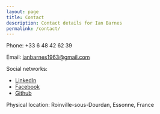 ```yaml
---
layout: page
title: Contact
description: Contact details for Ian Barnes
permalink: /contact/
---
```


Phone: +33 6 48 42 62 39

Email: [ianbarnes1963@gmail.com](mailto:ianbarnes1963@gmail.com)

Social networks:

- [LinkedIn](https://www.linkedin.com/in/barnes1463)
- [Facebook](https://www.facebook.com/barnes1463)
- [Github](https://github.com/ian-barnes)

Physical location: Roinville-sous-Dourdan, Essonne, France
